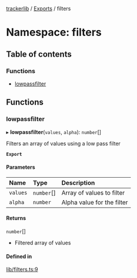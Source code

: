 [trackerlib](../README.md) / [Exports](../modules.md) / filters

# Namespace: filters

## Table of contents

### Functions

- [lowpassfilter](filters.md#lowpassfilter)

## Functions

### lowpassfilter

▸ **lowpassfilter**(`values`, `alpha`): `number`[]

Filters an array of values using a low pass filter

**`Export`**

#### Parameters

| Name | Type | Description |
| :------ | :------ | :------ |
| `values` | `number`[] | Array of values to filter |
| `alpha` | `number` | Alpha value for the filter |

#### Returns

`number`[]

- Filtered array of values

#### Defined in

[lib/filters.ts:9](https://github.com/florisporro/trackerlib/blob/0d9d0a6/src/lib/filters.ts#L9)
